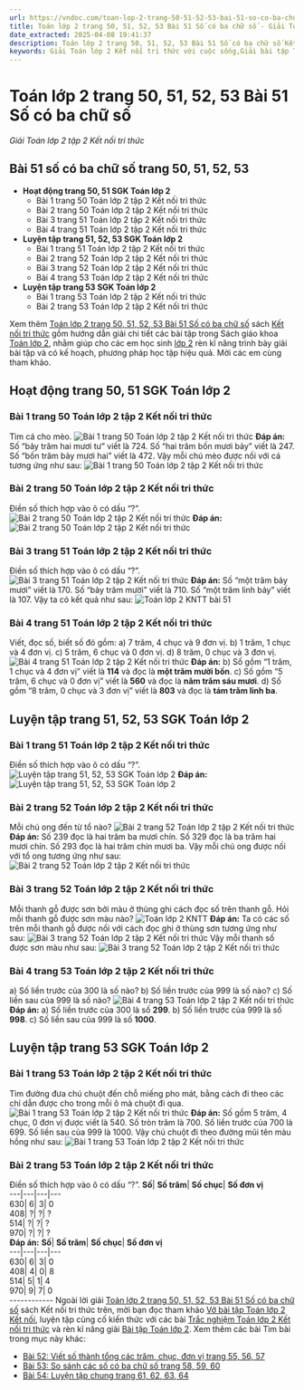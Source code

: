 ```yaml
---
url: https://vndoc.com/toan-lop-2-trang-50-51-52-53-bai-51-so-co-ba-chu-so-266541
title: Toán lớp 2 trang 50, 51, 52, 53 Bài 51 Số có ba chữ số - Giải Toán lớp 2 tập 2 Kết nối tri thức - VnDoc.com
date_extracted: 2025-04-08 19:41:37
description: Toán lớp 2 trang 50, 51, 52, 53 Bài 51 Số có ba chữ số Kết nối tri thức được biên soạn bám sát chương trình sách giáo khoa, giúp cho các em học sinh tham khảo, ôn tập, củng cố kỹ năng giải Toán 2.
keywords: Giải Toán lớp 2 Kết nối tri thức với cuộc sống,Giải bài tập Toán lớp 2 Kết nối tri thức,Toán lớp 2,Giải Toán lớp 2,Toán 2,giải Toán 2,bài tập toán lớp 2,toan lop 2,toán lớp 2 tập 2,toán 2 tập 2,giải bài tập toán lớp 2,bài toán lớp 2,Toán lớp 2 trang 50 tập 2,Toán lớp 2 trang 51 tập 2,toán lớp 2 trang 52,Toán lớp 2 trang 53 SGK,Toán lớp 2 bài 51,Toán lớp 2 Số có ba chữ số
---
```


# Toán lớp 2 trang 50, 51, 52, 53 Bài 51 Số có ba chữ số
 _Giải Toán lớp 2 tập 2 Kết nối tri thức_
## **Bài 51 số có ba chữ số trang 50, 51, 52, 53**
  * **Hoạt động trang 50, 51 SGK Toán lớp 2**
    * Bài 1 trang 50 Toán lớp 2 tập 2 Kết nối tri thức
    * Bài 2 trang 50 Toán lớp 2 tập 2 Kết nối tri thức
    * Bài 3 trang 51 Toán lớp 2 tập 2 Kết nối tri thức
    * Bài 4 trang 51 Toán lớp 2 tập 2 Kết nối tri thức
  * **Luyện tập trang 51, 52, 53 SGK Toán lớp 2**
    * Bài 1 trang 51 Toán lớp 2 tập 2 Kết nối tri thức
    * Bài 2 trang 52 Toán lớp 2 tập 2 Kết nối tri thức
    * Bài 3 trang 52 Toán lớp 2 tập 2 Kết nối tri thức
    * Bài 4 trang 53 Toán lớp 2 tập 2 Kết nối tri thức
  * **Luyện tập trang 53 SGK Toán lớp 2**
    * Bài 1 trang 53 Toán lớp 2 tập 2 Kết nối tri thức
    * Bài 2 trang 53 Toán lớp 2 tập 2 Kết nối tri thức

Xem thêm
[Toán lớp 2 trang 50, 51, 52, 53 Bài 51 Số có ba chữ số](<https://vndoc.com/toan-lop-2-trang-50-51-52-53-bai-51-so-co-ba-chu-so-266541>) sách [Kết nối tri thức](<https://vndoc.com/bo-sach-giao-khoa-lop-2-sach-ket-noi-227401>) gồm hướng dẫn giải chi tiết các bài tập trong Sách giáo khoa [Toán lớp 2](<https://vndoc.com/toan-lop2> "Toán lớp 2"), nhằm giúp cho các em học sinh [lớp 2](<https://vndoc.com/tai-lieu-hoc-tap-lop2>) rèn kĩ năng trình bày giải bài tập và có kế hoạch, phương pháp học tập hiệu quả. Mời các em cùng tham khảo.
## **Hoạt động trang 50, 51 SGK Toán lớp 2**
### Bài 1 trang 50 Toán lớp 2 tập 2 Kết nối tri thức
Tìm cá cho mèo.
![Bài 1 trang 50 Toán lớp 2 tập 2 Kết nối tri thức](https://i.vdoc.vn/data/image/2022/05/27/toan-2-1.jpg)
**Đáp án:**
Số “bảy trăm hai mươi tư” viết là 724.
Số “hai trăm bốn mươi bảy” viết là 247.
Số “bốn trăm bảy mươi hai” viết là 472.
Vậy mỗi chú mèo được nối với cá tương ứng như sau:
![Bài 1 trang 50 Toán lớp 2 tập 2 Kết nối tri thức](https://i.vdoc.vn/data/image/2022/05/27/toan-2-2.jpg)
### Bài 2 trang 50 Toán lớp 2 tập 2 Kết nối tri thức
Điền số thích hợp vào ô có dấu “?”.
![Bài 2 trang 50 Toán lớp 2 tập 2 Kết nối tri thức](https://i.vdoc.vn/data/image/2022/05/27/toan-2-3.jpg)
**Đáp án:**
![Bài 2 trang 50 Toán lớp 2 tập 2 Kết nối tri thức](https://i.vdoc.vn/data/image/2022/05/27/toan-2-4.jpg)
### Bài 3 trang 51 Toán lớp 2 tập 2 Kết nối tri thức
Điền số thích hợp vào ô có dấu “?”.
![Bài 3 trang 51 Toán lớp 2 tập 2 Kết nối tri thức](https://i.vdoc.vn/data/image/2022/05/27/toan-2-5.jpg)
**Đáp án:**
Số “một trăm bảy mươi” viết là 170.
Số “bảy trăm mười” viết là 710.
Số “một trăm linh bảy” viết là 107.
Vậy ta có kết quả như sau:
![Toán lớp 2 KNTT bài 51](https://i.vdoc.vn/data/image/2022/05/27/toan-2-22.jpg)
### Bài 4 trang 51 Toán lớp 2 tập 2 Kết nối tri thức
Viết, đọc số, biết số đó gồm:
a\) 7 trăm, 4 chục và 9 đơn vị.
b\) 1 trăm, 1 chục và 4 đơn vị.
c\) 5 trăm, 6 chục và 0 đơn vị.
d\) 8 trăm, 0 chục và 3 đơn vị.
![Bài 4 trang 51 Toán lớp 2 tập 2 Kết nối tri thức](https://i.vdoc.vn/data/image/2022/05/27/toan-2-7.jpg)
**Đáp án:**
b\) Số gồm “1 trăm, 1 chục và 4 đơn vị” viết là **114** và đọc là **một trăm mười bốn**.
c\) Số gồm “5 trăm, 6 chục và 0 đơn vị” viết là **560** và đọc là **năm trăm sáu mươi**.
d\) Số gồm “8 trăm, 0 chục và 3 đơn vị” viết là **803** và đọc là **tám trăm linh ba**.
## **Luyện tập trang 51, 52, 53 SGK Toán lớp 2**
### Bài 1 trang 51 Toán lớp 2 tập 2 Kết nối tri thức
Điền số thích hợp vào ô có dấu “?”.
![Luyện tập trang 51, 52, 53 SGK Toán lớp 2](https://i.vdoc.vn/data/image/2022/05/27/toan-2-8.jpg)
**Đáp án:**
![Luyện tập trang 51, 52, 53 SGK Toán lớp 2](https://i.vdoc.vn/data/image/2022/05/27/toan-2-9.jpg)
### Bài 2 trang 52 Toán lớp 2 tập 2 Kết nối tri thức
Mỗi chú ong đến từ tổ nào?
![Bài 2 trang 52 Toán lớp 2 tập 2 Kết nối tri thức](https://i.vdoc.vn/data/image/2022/05/27/toan-2-10.jpg)
**Đáp án:**
Số 239 đọc là hai trăm ba mươi chín.
Số 329 đọc là ba trăm hai mươi chín.
Số 293 đọc là hai trăm chín mươi ba.
Vậy mỗi chú ong được nối với tổ ong tương ứng như sau:
![Bài 2 trang 52 Toán lớp 2 tập 2 Kết nối tri thức](https://i.vdoc.vn/data/image/2022/05/27/toan-2-20.jpg)
### Bài 3 trang 52 Toán lớp 2 tập 2 Kết nối tri thức
Mỗi thanh gỗ được sơn bởi màu ở thùng ghi cách đọc số trên thanh gỗ. Hỏi mỗi thanh gỗ được sơn màu nào?
![Toán lớp 2 KNTT](https://i.vdoc.vn/data/image/2022/05/27/toan-2-12.jpg)
**Đáp án:**
Ta có các số trên mỗi thanh gỗ được nối với cách đọc ghi ở thùng sơn tương ứng như sau:
![Bài 3 trang 52 Toán lớp 2 tập 2 Kết nối tri thức](https://i.vdoc.vn/data/image/2022/05/27/toan-2-13.jpg)
Vậy mỗi thanh số được sơn màu như sau:
![Bài 3 trang 52 Toán lớp 2 tập 2 Kết nối tri thức](https://i.vdoc.vn/data/image/2022/05/27/toan-2-14.jpg)
### Bài 4 trang 53 Toán lớp 2 tập 2 Kết nối tri thức
a\) Số liền trước của 300 là số nào?
b\) Số liền trước của 999 là số nào?
c\) Số liền sau của 999 là số nào?
![Bài 4 trang 53 Toán lớp 2 tập 2 Kết nối tri thức](https://i.vdoc.vn/data/image/2022/05/27/toan-2-15.jpg)
**Đáp án:**
a\) Số liền trước của 300 là số **299**.
b\) Số liền trước của 999 là số **998**.
c\) Số liền sau của 999 là số **1000**.
## **Luyện tập trang 53 SGK Toán lớp 2**
### Bài 1 trang 53 Toán lớp 2 tập 2 Kết nối tri thức
Tìm đường đưa chú chuột đến chỗ miếng pho mát, bằng cách đi theo các chỉ dẫn được cho trong mỗi ô mà chuột đi qua.
![Bài 1 trang 53 Toán lớp 2 tập 2 Kết nối tri thức](https://i.vdoc.vn/data/image/2022/05/27/toan-2-17.jpg)
**Đáp án:**
Số gồm 5 trăm, 4 chục, 0 đơn vị được viết là 540.
Số tròn trăm là 700.
Số liền trước của 700 là 699.
Số liền sau của 999 là 1000.
Vậy chú chuột đi theo đường mũi tên màu hồng như sau:
![Bài 1 trang 53 Toán lớp 2 tập 2 Kết nối tri thức](https://i.vdoc.vn/data/image/2022/05/27/toan-2-18.jpg)
### Bài 2 trang 53 Toán lớp 2 tập 2 Kết nối tri thức
Điền số thích hợp vào ô có dấu “?”.
**Số**| **Số trăm**| **Số chục**| **Số đơn vị**  
---|---|---|---  
630| 6| 3| 0  
408| ?| ?| ?  
514| ?| ?| ?  
970| ?| ?| ?  
**Đáp án:**
**Số**| **Số trăm**| **Số chục**| **Số đơn vị**  
---|---|---|---  
630| 6| 3| 0  
408| 4| 0| 8  
514| 5| 1| 4  
970| 9| 7| 0  
\------------
Ngoài lời giải [Toán lớp 2 trang 50, 51, 52, 53 Bài 51 Số có ba chữ số](<https://vndoc.com/toan-lop-2-trang-50-51-52-53-bai-51-so-co-ba-chu-so-266541>) sách Kết nối tri thức trên, mời bạn đọc tham khảo [Vở bài tập Toán lớp 2 Kết nối](<https://vndoc.com/vo-bai-tap-toan2> "Vở bài tập Toán lớp 2 Kết nối"), luyện tập củng cố kiến thức với các bài [Trắc nghiệm Toán lớp 2 Kết nối tri thức](<https://vndoc.com/trac-nghiem-toan-lop-2-ket-noi-tri-thuc> "Trắc nghiệm Toán lớp 2 Kết nối tri thức") và rèn kĩ năng giải [Bài tập Toán lớp 2](<https://vndoc.com/bai-tap-toan-lop2> "Bài tập Toán lớp 2").
Xem thêm các bài Tìm bài trong mục này khác:
  * [Bài 52: Viết số thành tổng các trăm, chục, đơn vị trang 55, 56, 57](</toan-lop-2-trang-55-56-57-bai-52-kntt-266547>)
  * [Bài 53: So sánh các số có ba chữ số trang 58, 59, 60](</toan-lop-2-trang-58-59-60-bai-53-so-sanh-cac-so-co-ba-chu-so-266548>)
  * [Bài 54: Luyện tập chung trang 61, 62, 63, 64](</toan-lop-2-trang-61-62-63-64-bai-54-kntt-266551>)

